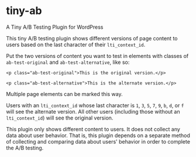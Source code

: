 # tiny-ab
A Tiny A/B Testing Plugin for WordPress

This tiny A/B testing plugin shows different versions of page 
content to users based on the last character of their `lti_context_id`. 

Put the two versions of content you want to test in elements with classes of 
`ab-test-original` and  `ab-test-alternative`, like so: 

```
<p class="ab-test-original">This is the original version.</p>

<p class="ab-test-alternative">This is the alternate version.</p>
```

Multiple page elements can be marked this way.

Users with an `lti_context_id` whose last character is `1`, `3`, `5`, `7`, `9`, 
`b`, `d`, or `f` will see the alternate version. All other users (including
those without an `lti_context_id`) will see the original version.

This plugin only shows different content to users. It does not collect any data
about user behavior. That is, this plugin depends on a separate method of 
collecting and comparing data about users' behavior in order to complete the 
A/B testing.
